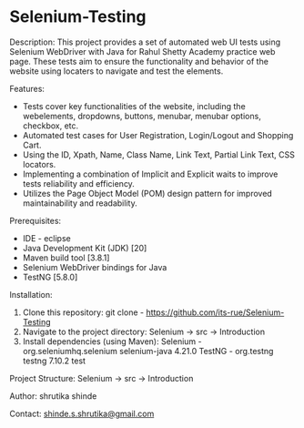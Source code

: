 # Selenium-Testing

Description:
This project provides a set of automated web UI tests using Selenium WebDriver with Java for Rahul Shetty Academy practice web page.
These tests aim to ensure the functionality and behavior of the website using locaters to navigate and test the elements.

Features:
* Tests cover key functionalities of the website, including the webelements, dropdowns, buttons, menubar, menubar options, checkbox, etc.
* Automated test cases for User Registration, Login/Logout and Shopping Cart.
* Using the ID, Xpath, Name, Class Name, Link Text, Partial Link Text, CSS locators.
* Implementing a combination of Implicit and Explicit waits to improve tests reliability and efficiency.  
* Utilizes the Page Object Model (POM) design pattern for improved maintainability and readability.

Prerequisites:
* IDE - eclipse
* Java Development Kit (JDK) [20]
* Maven build tool [3.8.1]
* Selenium WebDriver bindings for Java
* TestNG [5.8.0]

Installation:
1. Clone this repository:
   git clone - https://github.com/its-rue/Selenium-Testing
2. Navigate to the project directory:
   Selenium -> src -> Introduction
3. Install dependencies (using Maven):
   Selenium - <dependency>
              <groupId>org.seleniumhq.selenium</groupId>
              <artifactId>selenium-java</artifactId>
              <version>4.21.0</version>
              </dependency>
   TestNG - <dependency>
            <groupId>org.testng</groupId>
            <artifactId>testng</artifactId>
            <version>7.10.2</version>
            <scope>test</scope>
            </dependency>           

Project Structure:
Selenium -> src -> Introduction

Author:
shrutika shinde

Contact:
shinde.s.shrutika@gmail.com
